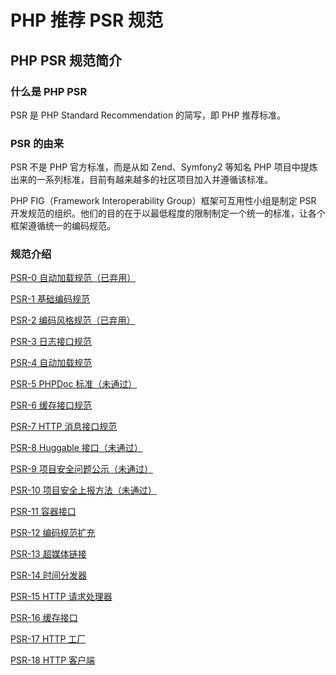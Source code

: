 # PHP 推荐 PSR 规范

## PHP PSR 规范简介

### 什么是 PHP PSR

PSR 是 PHP Standard Recommendation 的简写，即 PHP 推荐标准。

### PSR 的由来

PSR 不是 PHP 官方标准，而是从如 Zend、Symfony2 等知名 PHP 项目中提炼出来的一系列标准，目前有越来越多的社区项目加入并遵循该标准。

PHP FIG（Framework Interoperability Group）框架可互用性小组是制定 PSR 开发规范的组织。他们的目的在于以最低程度的限制制定一个统一的标准，让各个框架遵循统一的编码规范。

### 规范介绍

[PSR-0 自动加载规范（已弃用）](https://github.com/china-enoch/backend-standard/blob/main/PHP/PSR-0%20%E8%87%AA%E5%8A%A8%E5%8A%A0%E8%BD%BD%E8%A7%84%E8%8C%83.md)

[PSR-1 基础编码规范](https://github.com/china-enoch/backend-standard/blob/main/PHP/PSR-1%20基础编码规范.md)

[PSR-2 编码风格规范（已弃用）](https://github.com/china-enoch/backend-standard/blob/main/PHP/PSR-2%20编码风格规范.md)

[PSR-3 日志接口规范](https://github.com/china-enoch/backend-standard/blob/main/PHP/PSR-3%20日志接口规范.md)

[PSR-4 自动加载规范](https://github.com/china-enoch/backend-standard/blob/main/PHP/PSR-4%20自动加载规范.md)

[PSR-5 PHPDoc 标准（未通过）](https://github.com/china-enoch/backend-standard/blob/main/PHP/PSR-5%20PHPDoc%20标准.md)

[PSR-6 缓存接口规范](https://github.com/china-enoch/backend-standard/blob/main/PHP/PSR-6%20缓存接口规范.md)

[PSR-7 HTTP 消息接口规范](https://github.com/china-enoch/backend-standard/blob/main/PHP/PSR-7%20HTTP%20消息接口规范.md)

[PSR-8 Huggable 接口（未通过）](https://github.com/china-enoch/backend-standard/blob/main/PHP/PSR-8%20Huggable%20接口.md)

[PSR-9 项目安全问题公示（未通过）](https://github.com/china-enoch/backend-standard/blob/main/PHP/PSR-9%20项目安全问题公示.md)

[PSR-10 项目安全上报方法（未通过）](https://github.com/china-enoch/backend-standard/blob/main/PHP/PSR-10%20项目安全上报方法.md)

[PSR-11 容器接口](https://github.com/china-enoch/backend-standard/blob/main/PHP/PSR-11%20容器接口.md)

[PSR-12 编码规范扩充](https://github.com/china-enoch/backend-standard/blob/main/PHP/PSR-12%20编码规范扩充.md)

[PSR-13 超媒体链接](https://github.com/china-enoch/backend-standard/blob/main/PHP/PSR-13%20超媒体链接.md)

[PSR-14 时间分发器](https://github.com/china-enoch/backend-standard/blob/main/PHP/PSR-14%20时间分发器.md)

[PSR-15 HTTP 请求处理器](https://github.com/china-enoch/backend-standard/blob/main/PHP/PSR-15%20HTTP%20请求处理器.md)

[PSR-16 缓存接口](https://github.com/china-enoch/backend-standard/blob/main/PHP/PSR-16%20缓存接口.md)

[PSR-17 HTTP 工厂](https://github.com/china-enoch/backend-standard/blob/main/PHP/PSR-17%20HTTP%20工厂.md)

[PSR-18 HTTP 客户端](https://github.com/china-enoch/backend-standard/blob/main/PHP/PSR-18%20HTTP%20客户端.md)
